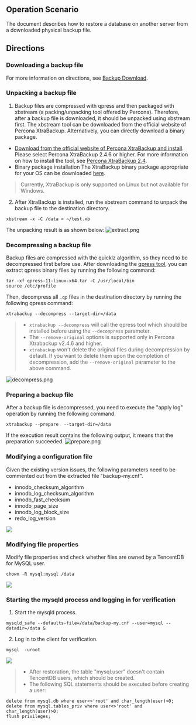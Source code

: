 ## Operation Scenario
The document describes how to restore a database on another server from a downloaded physical backup file.

## Directions
### Downloading a backup file
For more information on directions, see [Backup Download](https://intl.cloud.tencent.com/document/product/236/7274).

### Unpacking a backup file
1. Backup files are compressed with qpress and then packaged with xbstream (a packing/unpacking tool offered by Percona). Therefore, after a backup file is downloaded, it should be unpacked using xbstream first. The xbstream tool can be downloaded from the official website of Percona XtraBackup. Alternatively, you can directly download a binary package.
 - [Download from the official website of Percona XtraBackup and install](https://www.percona.com/downloads/Percona-XtraBackup-2.4/LATEST/).
 Please select Percona XtraBackup 2.4.6 or higher. For more information on how to install the tool, see [Percona XtraBackup 2.4](https://www.percona.com/doc/percona-xtrabackup/2.4/installation.html?spm=a2c4g.11186623.2.14.4d8653a6QmHkgI).
 - Binary package installation
The XtraBackup binary package appropriate for your OS can be downloaded [here](https://www.percona.com/downloads/Percona-XtraBackup-2.4/Percona-XtraBackup-2.4.13/binary/tarball/percona-xtrabackup-2.4.13-Linux-x86_64.libgcrypt145.tar.gz).
>Currently, XtraBackup is only supported on Linux but not available for Windows.
2. After XtraBackup is installed, run the xbstream command to unpack the backup file to the destination directory.
```
xbstream -x -C /data < ~/test.xb
```
The unpacking result is as shown below:
![extract.png](https://main.qcloudimg.com/raw/ed2ffc8b81df11040559ceda59427a3e.png)

### Decompressing a backup file
Backup files are compressed with the quicklz algorithm, so they need to be decompressed first before use. After downloading the [qpress tool](http://www.quicklz.com/), you can extract qpress binary files by running the following command:
```
tar -xf qpress-11-linux-x64.tar -C /usr/local/bin
source /etc/profile
```
Then, decompress all `.qp` files in the destination directory by running the following qpress command:
```
xtrabackup --decompress --target-dir=/data
```
>
>- `xtrabackup --decompress` will call the qpress tool which should be installed before using the `--decompress` parameter.
>- The `--remove-original` options is supported only in Percona Xtrabackup v2.4.6 and higher.
>- `xtrabackup` won't delete the original files during decompression by default. If you want to delete them upon the completion of decompression, add the `--remove-original` parameter to the above command.
>
![decompress.png](https://main.qcloudimg.com/raw/886e5463ffff0656ffe06d73ffbeb211.png)

### Preparing a backup file
After a backup file is decompressed, you need to execute the "apply log" operation by running the following command.
```
xtrabackup --prepare  --target-dir=/data
```
If the execution result contains the following output, it means that the preparation succeeded.
![prepare.png](https://main.qcloudimg.com/raw/13c768fd980f99d7f5824e8f28100950.png)
	

### Modifying a configuration file
Given the existing version issues, the following parameters need to be commented out from the extracted file "backup-my.cnf".
- innodb_checksum_algorithm
- innodb_log_checksum_algorithm
- innodb_fast_checksum
- innodb_page_size 
- innodb_log_block_size
- redo_log_version 

![](https://mc.qcloudimg.com/static/img/10113311b33e398ce0df96ca419f7f45/3.png)

### Modifying file properties
Modify file properties and check whether files are owned by a TencentDB for MySQL user.
```
chown -R mysql:mysql /data
```
![](https://main.qcloudimg.com/raw/2c2bfcad8c8bdac9385e70d975bec56a.png)

### Starting the mysqld process and logging in for verification
1. Start the mysqld process.
```
mysqld_safe --defaults-file=/data/backup-my.cnf --user=mysql --datadir=/data &
```
2. Log in to the client for verification.
```
mysql  -uroot
```
![](https://main.qcloudimg.com/raw/c95419569318a928c0f71978fbb8c6ad.png)

>
>- After restoration, the table "mysql.user" doesn't contain TencentDB users, which should be created.
>- The following SQL statements should be executed before creating a user:
```
delete from mysql.db where user<>'root' and char_length(user)>0;
delete from mysql.tables_priv where user<>'root' and char_length(user)>0;
flush privileges;
```
